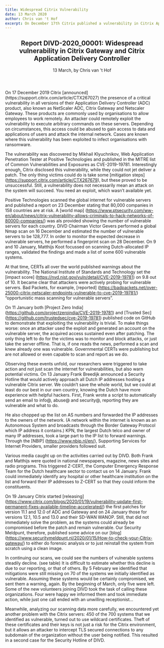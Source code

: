 ```yaml
---
title: Widespread Citrix Vulnerability
date: 13 March 2020
author: Chris van 't Hof
excerpt: On December 17th Citrix published a vulnerability in Citrix Application Delivery Controller (ADC) products. These products are also known as NetScaler ADC, Citrix Gateway en Netscaler Gateway. Exploitation of the vulnerability allows an attack to execute arbirary command’s on these servers. DIVDs Security Hotline scaned the Dutch IP range and reported to the owners. 
---
```

<header>
    <h2>Report DIVD-2020_00001: Widespread vulnerability in Citrix Gateway and Citrix Application Delivery Controller</h2>
    <span>13 March, by Chris van 't Hof</span>
</header>
On 17 December 2019 Citrix [announced] (https://support.citrix.com/article/CTX267027) the presence of a critical vulnerability in all versions of their Application Delivery Controller (ADC) product, also known as  NetScaler ADC, Citrix Gateway and Netscaler Gateway. These products are commonly used by organisations to allow employees to work remotely. An attacker could remotely exploit the vulnerability to execute arbitrary commands on these servers. Depending on circumstances, this access could be abused to gain access to data and applications of users and attack the internal network. Cases are known where this vulnerability has been exploited to infect organisations with ransomware.
 
The vulnerability was discovered by Mikhail Klyuchnikov, Web Application Penetration Tester at Positive Technologies and published in the MITRE list of Common Vulnerabilities and Exposures as CVE-2019-19781. Interestingly enough, Citrix disclosed this vulnerability, while they could not jet deliver a patch. The only thing victims could do is take some [mitigation steps] (https://support.citrix.com/article/CTX267679), but these proved to be unsuccessful. Still, a vulnerability does not necessarily mean an attack on the system will succeed. You need an exploit, which wasn’t available yet.
 
Positive Technologies scanned the global internet for vulnerable servers and published a report on 23 December stating that 80,000 companies in 158 countries are at risk. A [world map] (https://www.ptsecurity.com/ww-en/about/news/citrix-vulnerability-allows-criminals-to-hack-networks-of-80000-companies/) was als provided showing the number of vulnerable servers for each country. DIVD Chairman Victor Gevers performed a global Nmap scan on 16 December and estimated the number of vulnerable servers to be 128,777. In order to monitor the expected decrease in vulnerable servers, he performed a fingerprint scan on 28 December. On 9 and 10 January, Matthijs Koot focussed on scanning  Dutch-allocated IP ranges, validated the findings and made a list of some 600 vulnerable systems.
 
At that time, CERTs all over the world published warnings about the vulnerability. The National Institute of Standards and Technology set the [impact score] (https://nvd.nist.gov/vuln/detail/CVE-2019-19781) on 9.8 out of 10. It became clear that attackers were actively probing for vulnerable servers. Bad Packets, for example, [reported] (https://badpackets.net/over-25000-citrix-netscaler-endpoints-vulnerable-to-cve-2019-19781/) “opportunistic mass scanning for vulnerable servers”. 
 
On 11 January both [Project Zero India] (https://github.com/projectzeroindia/CVE-2019-19781) and [Trusted Sec] (https://github.com/trustedsec/cve-2019-19781) published code on GitHub to demonstrate that exploiting the vulnerability is trivial. To make things worse: once an attacker used the exploit and generated an account on the vulnerable server, the acquired access sustained even after patching. The only thing left to do for the victims was to monitor and block attacks, or just take the server offline. That is, if one reads the news, performed a scan and knew already one was vulnerable. Governmental CERTs were publishing but are not allowed or even capable to scan and report as we do. 
 
Observing these events unfold, our researchers were triggered to take action and not just scan the internet for vulnerabilities, but also warn potential victims. On 13 January Frank Breedijk announced a Security Hotline that would actively approach all Dutch IP addresses hosting a vulnerable Citrix server. We couldn’t save the whole world, but we could at least do our best in our own country, knowing the Dutch have more experience with helpful hackers. First, Frank wrote a script to automatically send an email to info@, abuse@ and security@, reporting they are vulnerable and what to do.
 
He also chopped up the list on AS numbers and forwarded the IP addresses to the owners of the network. (A network within the internet is known as an Autonomous System and broadcasts through the Border Gateway Protocol which IP address it contains.) KPN, the largest Dutch telco and owner of many IP addresses, took a large part to the IP list to forward warnings. Through the [NBIP] (https://www.nbip.nl/en/), Supporting Services for Internet Providers, smaller providers followed suit.
 
Various media caught up on the activities carried out by DIVD. Both Frank and Matthijs were quoted in national newspapers, magazine, news sites and radio programs. This triggered Z-CERT, the Computer Emergency Response Team for the Dutch healthcare sector to contact us on 14 January. Frank could immediately identify any hospital or other healthcare institution on the list and forward their IP addresses to Z-CERT so that they could inform the constituents.  
 
On 19 January Citrix started [releasing] (https://www.citrix.com/blogs/2020/01/19/vulnerability-update-first-permanent-fixes-available-timeline-accelerated/) the first patches for version 11.1 and 12.0 of ADC and Gateway and on 24 January those for versions 12.1, 10.5 and 13.0 and their SD-WAN WANOP. Still, that did not immediately solve the problem, as the systems could already be compromised before the patch and remain vulnerable. Our Security Meldpunt, therefore, published some advice on our [blog] (https://www.securitymeldpunt.nl/2020/01/15/How-to-check-your-Citrix-gateway/) to either do forensic analysis or to just reinstall the system from scratch using a clean image.
 
In continuing our scans, we could see the numbers of vulnerable systems steadily decline. (see table) It is difficult to estimate whether this decline is due to our reporting, or that of others. By 5 February we identified that mitigations were still missing on 70 of the systems we initially identified as vulnerable. Assuming these systems would be certainly compromised, we sent them a warning, again. By the beginning of March, only five were left. Some of the new volunteers joining DIVD took the task of calling these organizations. Four were happy we informed them and took immediate action, while just one call ended with an unwilling receptionist…
 
Meanwhile, analyzing our scanning data more carefully, we encountered yet another problem with the Citrix servers: 450 of the 700 systems that we identified as vulnerable, turned out to use wildcard certificates. Theft of these certificates and their keys is not just a risk for the Citrix environment, but it allows an attacker to intercept TLS secured connections to any subdomain of the organization without the user being notified. This resulted in a second case for the Security Hotline of DIVD.

